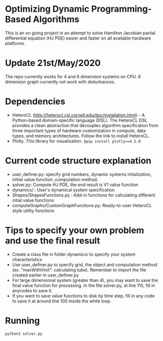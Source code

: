 # Optimizing Dynamic Programming-Based Algorithms
This is an on going project in an attempt to solve Hamilton Jacobian partial differential equation (HJ PDE) easier and faster on all available hardware platforms.
# Update 21st/May/2020
The repo currently works for 4 and 6 dimension systems on CPU. 6 dimension graph currently not work with disturbances. 

# Dependencies
* HeteroCL (http://heterocl.csl.cornell.edu/doc/installation.html) - A Python-based domain-specific language (DSL). The HeteroCL DSL provides a clean abstraction that decouples algorithm specification from three important types of hardware customization in compute, data types, and memory architectures. Follow the link to install HeteroCL.
*  Plotly. This library for visualization. ``` $pip install plotly==4.5.0 ```

# Current code structure explanation
* user_definer.py: specify grid numbers, dynamic systems intialization, initial value function ,computation method.
* solver.py: Compute HJ PDE, the end result is V1 value function
* dynamics/ : User's dynamical system specification
* Shapes/ShapesFunctions.py : Add-in functions for calculating different intial value functions
* computeGraphs/CustomGraphFunctions.py: Ready-to-user HeteroCL style utility functions

# Tips to specify your own problem and use the final result
* Create a class file in folder dynamics/ to specify your system characteristics
* Use user_definer.py to specify grid, the object and computation method (ex. "maxWithVInit": calculating tube). Remember to import the file
created earlier in user_definer.py
* For large dimensional system (greater than 4), you may want to save the final value function for processing. In the file solver.py, at line 110, fill in anycodes to save it.
* If you want to save value functions to disk by time step, fill in any code to save it at around line 100 inside the while loop.
# Running
``` python3 solver.py ```
